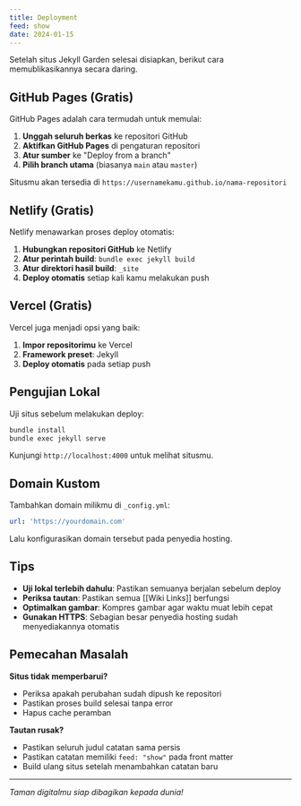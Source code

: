 ```yaml
---
title: Deployment
feed: show
date: 2024-01-15
---
```


Setelah situs Jekyll Garden selesai disiapkan, berikut cara memublikasikannya secara daring.

## GitHub Pages (Gratis)

GitHub Pages adalah cara termudah untuk memulai:

1. **Unggah seluruh berkas** ke repositori GitHub
2. **Aktifkan GitHub Pages** di pengaturan repositori
3. **Atur sumber** ke "Deploy from a branch"
4. **Pilih branch utama** (biasanya `main` atau `master`)

Situsmu akan tersedia di `https://usernamekamu.github.io/nama-repositori`

## Netlify (Gratis)

Netlify menawarkan proses deploy otomatis:

1. **Hubungkan repositori GitHub** ke Netlify
2. **Atur perintah build**: `bundle exec jekyll build`
3. **Atur direktori hasil build**: `_site`
4. **Deploy otomatis** setiap kali kamu melakukan push

## Vercel (Gratis)

Vercel juga menjadi opsi yang baik:

1. **Impor repositorimu** ke Vercel
2. **Framework preset**: Jekyll
3. **Deploy otomatis** pada setiap push

## Pengujian Lokal

Uji situs sebelum melakukan deploy:

```bash
bundle install
bundle exec jekyll serve
```

Kunjungi `http://localhost:4000` untuk melihat situsmu.

## Domain Kustom

Tambahkan domain milikmu di `_config.yml`:

```yaml
url: 'https://yourdomain.com'
```

Lalu konfigurasikan domain tersebut pada penyedia hosting.

## Tips

- **Uji lokal terlebih dahulu**: Pastikan semuanya berjalan sebelum deploy
- **Periksa tautan**: Pastikan semua [[Wiki Links]] berfungsi
- **Optimalkan gambar**: Kompres gambar agar waktu muat lebih cepat
- **Gunakan HTTPS**: Sebagian besar penyedia hosting sudah menyediakannya otomatis

## Pemecahan Masalah

**Situs tidak memperbarui?**

- Periksa apakah perubahan sudah dipush ke repositori
- Pastikan proses build selesai tanpa error
- Hapus cache peramban

**Tautan rusak?**

- Pastikan seluruh judul catatan sama persis
- Pastikan catatan memiliki `feed: "show"` pada front matter
- Build ulang situs setelah menambahkan catatan baru

---

_Taman digitalmu siap dibagikan kepada dunia!_
